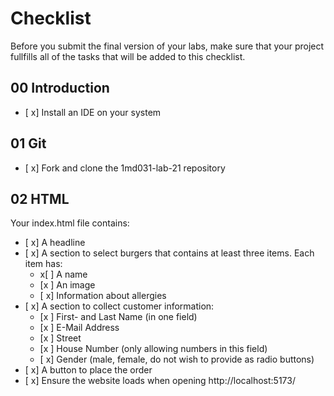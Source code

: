 # Checklist

Before you submit the final version of your labs, make sure that your project fullfills all of the tasks that will be added to this checklist.

## 00 Introduction

- [ x] Install an IDE on your system

## 01 Git

- [ x] Fork and clone the 1md031-lab-21 repository
## 02 HTML

Your index.html file contains:
- [ x] A headline
- [ x] A section to select burgers that contains at least three items. Each item has:
    - x[ ] A name
    - [x ] An image
    - [ x] Information about allergies 
- [ x] A section to collect customer information:
    - [x ] First- and Last Name (in one field)
    - [x ] E-Mail Address
    - [x ] Street
    - [x ] House Number (only allowing numbers in this field)
    - [ x] Gender (male, female, do not wish to provide as radio buttons)
- [ x] A button to place the order
- [ x] Ensure the website loads when opening http://localhost:5173/